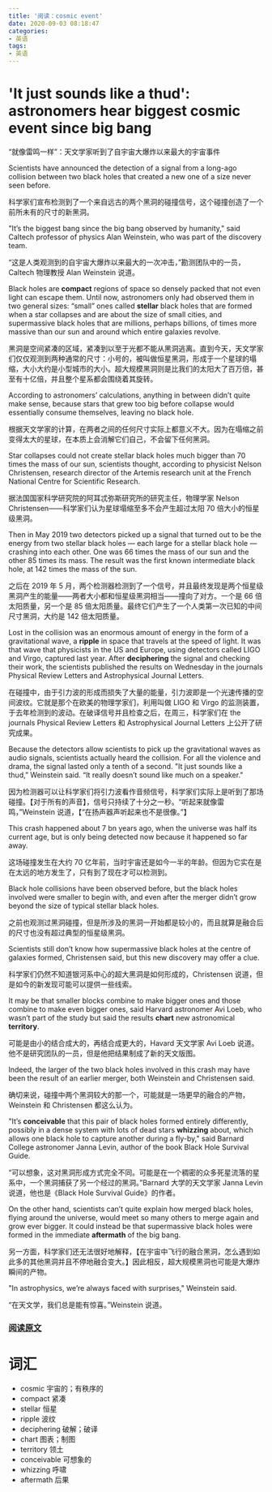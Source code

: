 ```yaml
---
title: '阅读：cosmic event'
date: 2020-09-03 08:18:47
categories:
- 英语
tags:
- 英语
---
```


# 'It just sounds like a thud': astronomers hear biggest **cosmic** event since big bang

“就像雷鸣一样”：天文学家听到了自宇宙大爆炸以来最大的宇宙事件

Scientists have announced the detection of a signal from a long-ago collision between two black holes that created a new one of a size never seen before.

科学家们宣布检测到了一个来自远古的两个黑洞的碰撞信号，这个碰撞创造了一个前所未有的尺寸的新黑洞。

"It’s the biggest bang since the big bang observed by humanity," said Caltech professor of physics Alan Weinstein, who was part of the discovery team.

“这是人类观测到的自宇宙大爆炸以来最大的一次冲击，”勘测团队中的一员，Caltech 物理教授 Alan Weinstein 说道。

<!---more--->

Black holes are **compact** regions of space so densely packed that not even light can escape them. Until now, astronomers only had observed them in two general sizes: “small” ones called **stellar** black holes that are formed when a star collapses and are about the size of small cities, and supermassive black holes that are millions, perhaps billions, of times more massive than our sun and around which entire galaxies revolve.

黑洞是空间紧凑的区域，紧凑到以至于光都不能从黑洞逃离。直到今天，天文学家们仅仅观测到两种通常的尺寸：小号的，被叫做恒星黑洞，形成于一个星球的塌缩，大小大约是小型城市的大小。超大规模黑洞则是比我们的太阳大了百万倍，甚至有十亿倍，并且整个星系都会围绕着其旋转。

According to astronomers’ calculations, anything in between didn’t quite make sense, because stars that grew too big before collapse would essentially consume themselves, leaving no black hole.

根据天文学家的计算，在两者之间的任何尺寸实际上都意义不大。因为在塌缩之前变得太大的星球，在本质上会消解它们自己，不会留下任何黑洞。

Star collapses could not create stellar black holes much bigger than 70 times the mass of our sun, scientists thought, according to physicist Nelson Christensen, research director of the Artemis research unit at the French National Centre for Scientific Research.

据法国国家科学研究院的阿耳忒弥斯研究所的研究主任，物理学家 Nelson Christensen——科学家们认为星球塌缩至多不会产生超过太阳 70 倍大小的恒星级黑洞。

Then in May 2019 two detectors picked up a signal that turned out to be the energy from two stellar black holes — each large for a stellar black hole — crashing into each other. One was 66 times the mass of our sun and the other 85 times its mass. The result was the first known intermediate black hole, at 142 times the mass of the sun.

之后在 2019 年 5 月，两个检测器检测到了一个信号，并且最终发现是两个恒星级黑洞产生的能量——两者大小都和恒星级黑洞相当——撞向了对方。一个是 66 倍太阳质量，另一个是 85 倍太阳质量。最终它们产生了一个人类第一次已知的中间尺寸黑洞，大约是 142 倍太阳质量。

Lost in the collision was an enormous amount of energy in the form of a gravitational wave, a **ripple** in space that travels at the speed of light. It was that wave that physicists in the US and Europe, using detectors called LIGO and Virgo, captured last year. After **deciphering** the signal and checking their work, the scientists published the results on Wednesday in the journals Physical Review Letters and Astrophysical Journal Letters.

在碰撞中，由于引力波的形成而损失了大量的能量，引力波即是一个光速传播的空间波纹。它就是那个在欧美的物理学家们，利用叫做 LIGO 和 Virgo 的监测装置，于去年检测到的波动。在破译信号并且检查之后，在周三，科学家们在 the journals Physical Review Letters 和 Astrophysical Journal Letters 上公开了研究成果。

Because the detectors allow scientists to pick up the gravitational waves as audio signals, scientists actually heard the collision. For all the violence and drama, the signal lasted only a tenth of a second. "It just sounds like a thud,” Weinstein said. “It really doesn’t sound like much on a speaker."

因为检测器可以让科学家们将引力波看作音频信号，科学家们实际上是听到了那场碰撞。【对于所有的声音】，信号只持续了十分之一秒。“听起来就像雷鸣，”Weinstein 说道，【“在扬声器声听起来也不是很像。”】

This crash happened about 7 bn years ago, when the universe was half its current age, but is only being detected now because it happened so far away.

这场碰撞发生在大约 70 亿年前，当时宇宙还是如今一半的年龄。但因为它实在是在太远的地方发生了，只有到了现在才可以检测到。

Black hole collisions have been observed before, but the black holes involved were smaller to begin with, and even after the merger didn’t grow beyond the size of typical stellar black holes.

之前也观测过黑洞碰撞，但是所涉及的黑洞一开始都是较小的，而且就算是融合后的尺寸也没有超过典型的恒星级黑洞。

Scientists still don’t know how supermassive black holes at the centre of galaxies formed, Christensen said, but this new discovery may offer a clue.

科学家们仍然不知道银河系中心的超大黑洞是如何形成的，Christensen 说道，但是如今的新发现可能可以提供一些线索。

It may be that smaller blocks combine to make bigger ones and those combine to make even bigger ones, said Harvard astronomer Avi Loeb, who wasn’t part of the study but said the results **chart** new astronomical **territory**.

可能是由小的结合成大的，再结合成更大的，Havard 天文学家 Avi Loeb 说道。他不是研究团队的一员，但是他把结果制成了新的天文版图。

Indeed, the larger of the two black holes involved in this crash may have been the result of an earlier merger, both Weinstein and Christensen said.

确切来说，碰撞中两个黑洞较大的那一个，可能就是一场更早的融合的产物，Weinstein 和 Christensen 都这么认为。

"It’s **conceivable** that this pair of black holes formed entirely differently, possibly in a dense system with lots of dead stars **whizzing** about, which allows one black hole to capture another during a fly-by," said Barnard College astronomer Janna Levin, author of the book Black Hole Survival Guide.

“可以想象，这对黑洞形成方式完全不同。可能是在一个稠密的众多死星流落的星系中，一个黑洞捕获了另一个经过的黑洞。”Barnard 大学的天文学家 Janna Levin 说道，他也是《Black Hole Survival Guide》的作者。

On the other hand, scientists can’t quite explain how merged black holes, flying around the universe, would meet so many others to merge again and grow ever bigger. It could instead be that supermassive black holes were formed in the immediate **aftermath** of the big bang.

另一方面，科学家们还无法很好地解释，【在宇宙中飞行的融合黑洞，怎么遇到如此多的其他黑洞并且不停地融合变大。】因此相反，超大规模黑洞也可能是大爆炸瞬间的产物。

"In astrophysics, we’re always faced with surprises," Weinstein said.

“在天文学，我们总是能有惊喜。”Weinstein 说道。

### [阅读原文](https://www.theguardian.com/science/2020/sep/02/sounds-like-thud-astronomers-biggest-cosmic-event-since-big-bang)

# 词汇
- cosmic 宇宙的；有秩序的
- compact 紧凑
- stellar 恒星
- ripple 波纹
- deciphering 破解；破译
- chart 图表；制图
- territory 领土
- conceivable 可想象的
- whizzing 呼啸
- aftermath 后果
